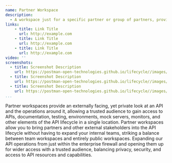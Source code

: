 ```yaml
---
name: Partner Workspace
description: 
  - A workspace just for a specific partner or group of partners, providing an invite only location to collaborate around the production or consumption of an API, making API operations accessible to trusted partners, but not to the general public, establishing a trusted space for the iteration and integration with an API. 
links:
    - title: Link Title
      url: http://example.com
    - title: Link Title
      url: http://example.com
    - title: Link Title
      url: http://example.com            
video: ''
screenshots:
  - title: Screenshot Description
    url: https://postman-open-technologies.github.io/lifecycle//images/postman-screenshot.png          
  - title: Screenshot Description
    url: https://postman-open-technologies.github.io/lifecycle//images/postman-screenshot.png  
  - title: Screenshot Description
    url: https://postman-open-technologies.github.io/lifecycle//images/postman-screenshot.png   
...
```

Partner workspaces provide an externally facing, yet private look at an API and the operations around it, allowing a trusted audience to gain access to APIs, documentation, testing, environments, mock servers, monitors, and other elements of the API lifecycle in a single location. Partner workspaces allow you to bring partners and other external stakeholders into the API lifecycle without having to expand your internal teams, striking a balance between team workspaces and entirely public workspaces. Expanding our API operations from just within the enterprise firewall and opening them up for wider access with a trusted audience, balancing privacy, security, and access to API resources and capabilities. 
